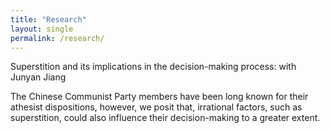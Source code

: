 ```yaml
---
title: "Research"
layout: single
permalink: /research/
---
```

Superstition and its implications in the decision-making process: with Junyan Jiang

The Chinese Communist Party members have been long known for their athesist dispositions, however, we posit that, irrational factors, such as superstition, could also influence their decision-making to a greater extent.
